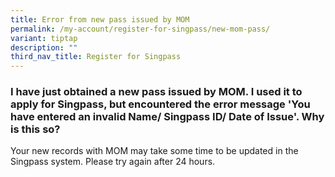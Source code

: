 ```yaml
---
title: Error from new pass issued by MOM
permalink: /my-account/register-for-singpass/new-mom-pass/
variant: tiptap
description: ""
third_nav_title: Register for Singpass
---
```

<h3>I have just obtained a new pass issued by MOM. I used it to apply for Singpass, but encountered the error message 'You have entered an invalid Name/ Singpass ID/ Date of Issue'. Why is this so?</h3>
<p>Your new records with MOM may take some time to be updated in the Singpass
system. Please try again after 24 hours.</p>
